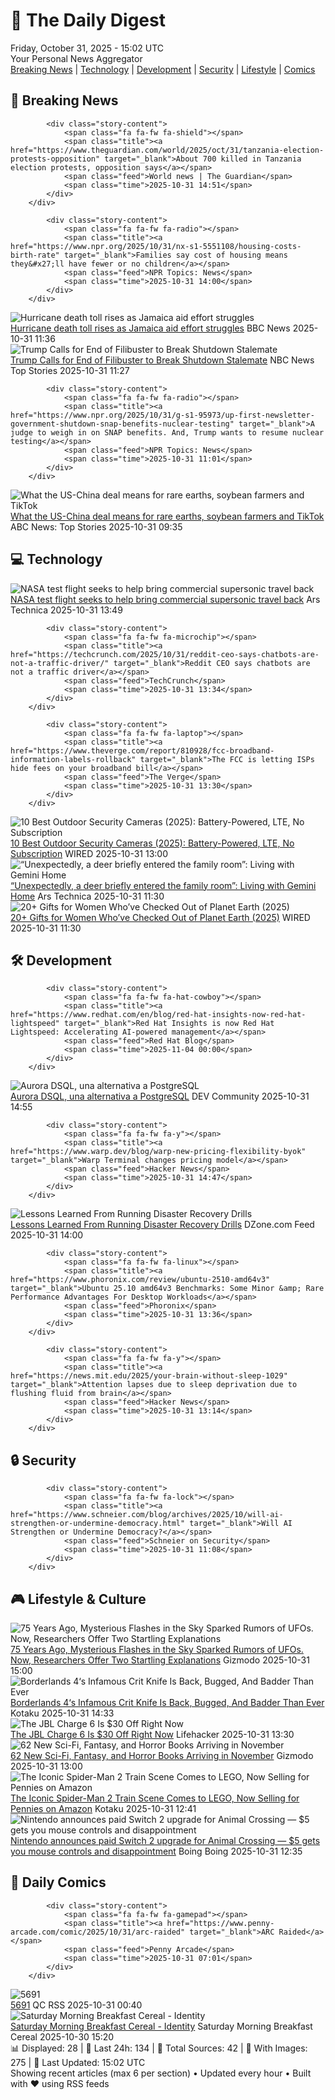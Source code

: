 <!-- Processing 54 RSS feeds at 2025-10-31 15:02:09 UTC -->
<!-- Processing: Penny Arcade -->
<!-- Processing: Poorly Drawn Lines -->
<!-- Processing: Cyanide & Happiness -->
<!-- Processing: Dinosaur Comics -->
<!-- Processing: CNN Top Stories -->
<!-- Processing: BBC World News -->
<!-- Processing: NPR News -->
<!-- Processing: Reuters World News -->
<!-- Processing: ABC News Breaking -->
<!-- Processing: Guardian World News -->
<!-- Processing: Sky News World -->
<!-- Processing: Ars Technica -->
<!-- Processing: Slashdot -->
<!-- Processing: Hacker News -->
<!-- Processing: Dev.to -->
<!-- Processing: StackOverflow Blog -->
<!-- Processing: It's FOSS -->
<!-- Processing: DistroWatch -->
<!-- Processing: Red Hat Blog -->
<!-- Processing: Ubuntu Blog -->
<!-- Processing: GitLab Blog -->
<!-- Processing: DZone -->
<!-- Processing: Coding Horror -->
<!-- Processing: The Pragmatic Engineer -->
<!-- Processing: Gizmodo -->
<!-- Processing: Kotaku -->
<!-- Processing: Schneier on Security -->
<!-- Generated 11 new posts out of 27 feeds processed -->
<div class="newspaper-header">
    <h1 class="newspaper-title">📰 The Daily Digest</h1>
    <div class="newspaper-date">Friday, October 31, 2025 - 15:02 UTC</div>
    <div class="newspaper-subtitle">Your Personal News Aggregator</div>
</div>

<div class="newspaper-nav">
    <a href="#breaking">Breaking News</a> |
    <a href="#tech">Technology</a> |
    <a href="#dev">Development</a> |
    <a href="#security">Security</a> |
    <a href="#lifestyle">Lifestyle</a> |
    <a href="#webcomics">Comics</a>
</div>

<div class="news-section breaking-news" id="breaking">
<h2 class="section-header">🚨 Breaking News</h2>
<div class="stories-container">
<div class="story">
            
            <div class="story-content">
                <span class="fa fa-fw fa-shield"></span>
                <span class="title"><a href="https://www.theguardian.com/world/2025/oct/31/tanzania-election-protests-opposition" target="_blank">About 700 killed in Tanzania election protests, opposition says</a></span>
                <span class="feed">World news | The Guardian</span>
                <span class="time">2025-10-31 14:51</span>
            </div>
        </div>
<div class="story">
            
            <div class="story-content">
                <span class="fa fa-fw fa-radio"></span>
                <span class="title"><a href="https://www.npr.org/2025/10/31/nx-s1-5551108/housing-costs-birth-rate" target="_blank">Families say cost of housing means they&#x27;ll have fewer or no children</a></span>
                <span class="feed">NPR Topics: News</span>
                <span class="time">2025-10-31 14:00</span>
            </div>
        </div>
<div class="story">
            <img src="https://ichef.bbci.co.uk/ace/standard/240/cpsprodpb/7867/live/68445b60-b64e-11f0-aa13-0b0479f6f42a.jpg" alt="Hurricane death toll rises as Jamaica aid effort struggles" class="story-image" loading="lazy" onerror="this.style.display='none'">
            <div class="story-content">
                <span class="fa fa-fw fa-earth-americas"></span>
                <span class="title"><a href="https://www.bbc.com/news/articles/clylqpyg8pjo?at_medium=RSS&at_campaign=rss" target="_blank">Hurricane death toll rises as Jamaica aid effort struggles</a></span>
                <span class="feed">BBC News</span>
                <span class="time">2025-10-31 11:36</span>
            </div>
        </div>
<div class="story">
            <img src="https://media-cldnry.s-nbcnews.com/image/upload/t_fit_1500w/mpx/2704722219/2025_10/1761910052833_tdy_news_7a_nobles_trump_filibuster_251031_1920x1080-s95qmd.jpg" alt="Trump Calls for End of Filibuster to Break Shutdown Stalemate" class="story-image" loading="lazy" onerror="this.style.display='none'">
            <div class="story-content">
                <span class="fa fa-fw fa-broadcast-tower"></span>
                <span class="title"><a href="https://www.today.com/video/trump-calls-for-end-of-filibuster-to-break-shutdown-stalemate-251054661600" target="_blank">Trump Calls for End of Filibuster to Break Shutdown Stalemate</a></span>
                <span class="feed">NBC News Top Stories</span>
                <span class="time">2025-10-31 11:27</span>
            </div>
        </div>
<div class="story">
            
            <div class="story-content">
                <span class="fa fa-fw fa-radio"></span>
                <span class="title"><a href="https://www.npr.org/2025/10/31/g-s1-95973/up-first-newsletter-government-shutdown-snap-benefits-nuclear-testing" target="_blank">A judge to weigh in on SNAP benefits. And, Trump wants to resume nuclear testing</a></span>
                <span class="feed">NPR Topics: News</span>
                <span class="time">2025-10-31 11:01</span>
            </div>
        </div>
<div class="story">
            <img src="https://s.abcnews.com/images/US/donald-trump-30-gty-gmh-251029_1761790377322_hpMain_4x3t_384.jpg" alt="What the US-China deal means for rare earths, soybean farmers and TikTok" class="story-image" loading="lazy" onerror="this.style.display='none'">
            <div class="story-content">
                <span class="fa fa-fw fa-tv"></span>
                <span class="title"><a href="https://abcnews.go.com/Business/us-china-deal-means-rare-earths-soybean-farmers/story?id=127028309" target="_blank">What the US-China deal means for rare earths, soybean farmers and TikTok</a></span>
                <span class="feed">ABC News: Top Stories</span>
                <span class="time">2025-10-31 09:35</span>
            </div>
        </div>
</div>
</div>
<div class="news-section tech-news" id="tech">
<h2 class="section-header">💻 Technology</h2>
<div class="stories-container">
<div class="story">
            <img src="https://cdn.arstechnica.net/wp-content/uploads/2025/10/x-59-500x500.jpg" alt="NASA test flight seeks to help bring commercial supersonic travel back" class="story-image" loading="lazy" onerror="this.style.display='none'">
            <div class="story-content">
                <span class="fa fa-fw fa-cog"></span>
                <span class="title"><a href="https://arstechnica.com/space/2025/10/nasa-test-flight-seeks-to-help-bring-commercial-supersonic-travel-back/" target="_blank">NASA test flight seeks to help bring commercial supersonic travel back</a></span>
                <span class="feed">Ars Technica</span>
                <span class="time">2025-10-31 13:49</span>
            </div>
        </div>
<div class="story">
            
            <div class="story-content">
                <span class="fa fa-fw fa-microchip"></span>
                <span class="title"><a href="https://techcrunch.com/2025/10/31/reddit-ceo-says-chatbots-are-not-a-traffic-driver/" target="_blank">Reddit CEO says chatbots are not a traffic driver</a></span>
                <span class="feed">TechCrunch</span>
                <span class="time">2025-10-31 13:34</span>
            </div>
        </div>
<div class="story">
            
            <div class="story-content">
                <span class="fa fa-fw fa-laptop"></span>
                <span class="title"><a href="https://www.theverge.com/report/810928/fcc-broadband-information-labels-rollback" target="_blank">The FCC is letting ISPs hide fees on your broadband bill</a></span>
                <span class="feed">The Verge</span>
                <span class="time">2025-10-31 13:30</span>
            </div>
        </div>
<div class="story">
            <img src="https://media.wired.com/photos/688d84b8d9571932899b1ffe/master/pass/The%20Best%20Outdoor%20Security%20Cameras.png" alt="10 Best Outdoor Security Cameras (2025): Battery-Powered, LTE, No Subscription" class="story-image" loading="lazy" onerror="this.style.display='none'">
            <div class="story-content">
                <span class="fa fa-fw fa-bolt"></span>
                <span class="title"><a href="https://www.wired.com/gallery/best-outdoor-security-cameras/" target="_blank">10 Best Outdoor Security Cameras (2025): Battery-Powered, LTE, No Subscription</a></span>
                <span class="feed">WIRED</span>
                <span class="time">2025-10-31 13:00</span>
            </div>
        </div>
<div class="story">
            <img src="https://cdn.arstechnica.net/wp-content/uploads/2025/10/Google-Gemini-Home-2-500x500.jpg" alt="“Unexpectedly, a deer briefly entered the family room”: Living with Gemini Home" class="story-image" loading="lazy" onerror="this.style.display='none'">
            <div class="story-content">
                <span class="fa fa-fw fa-cog"></span>
                <span class="title"><a href="https://arstechnica.com/google/2025/10/unexpectedly-a-deer-briefly-entered-the-family-room-living-with-gemini-home/" target="_blank">“Unexpectedly, a deer briefly entered the family room”: Living with Gemini Home</a></span>
                <span class="feed">Ars Technica</span>
                <span class="time">2025-10-31 11:30</span>
            </div>
        </div>
<div class="story">
            <img src="https://media.wired.com/photos/6903f49baccab5dba977ee12/master/pass/Gifts%20for%20Women%20When%20Everything%20Is%20in%20Retrograde.png" alt="20+ Gifts for Women Who’ve Checked Out of Planet Earth (2025)" class="story-image" loading="lazy" onerror="this.style.display='none'">
            <div class="story-content">
                <span class="fa fa-fw fa-bolt"></span>
                <span class="title"><a href="https://www.wired.com/gallery/gifts-for-women-who-are-over-this-planet/" target="_blank">20+ Gifts for Women Who’ve Checked Out of Planet Earth (2025)</a></span>
                <span class="feed">WIRED</span>
                <span class="time">2025-10-31 11:30</span>
            </div>
        </div>
</div>
</div>
<div class="news-section dev-news" id="dev">
<h2 class="section-header">🛠️ Development</h2>
<div class="stories-container">
<div class="story">
            
            <div class="story-content">
                <span class="fa fa-fw fa-hat-cowboy"></span>
                <span class="title"><a href="https://www.redhat.com/en/blog/red-hat-insights-now-red-hat-lightspeed" target="_blank">Red Hat Insights is now Red Hat Lightspeed: Accelerating AI-powered management</a></span>
                <span class="feed">Red Hat Blog</span>
                <span class="time">2025-11-04 00:00</span>
            </div>
        </div>
<div class="story">
            <img src="https://media2.dev.to/dynamic/image/width=800%2Cheight=%2Cfit=scale-down%2Cgravity=auto%2Cformat=auto/https%3A%2F%2Fdev-to-uploads.s3.amazonaws.com%2Fuploads%2Farticles%2Foevtmcvak47x5juz38fq.png" alt="Aurora DSQL, una alternativa a PostgreSQL" class="story-image" loading="lazy" onerror="this.style.display='none'">
            <div class="story-content">
                <span class="fa fa-fw fa-code"></span>
                <span class="title"><a href="https://dev.to/kcatucuamba/aurora-dsql-una-alternativa-a-postgresql-4i25" target="_blank">Aurora DSQL, una alternativa a PostgreSQL</a></span>
                <span class="feed">DEV Community</span>
                <span class="time">2025-10-31 14:55</span>
            </div>
        </div>
<div class="story">
            
            <div class="story-content">
                <span class="fa fa-fw fa-y"></span>
                <span class="title"><a href="https://www.warp.dev/blog/warp-new-pricing-flexibility-byok" target="_blank">Warp Terminal changes pricing model</a></span>
                <span class="feed">Hacker News</span>
                <span class="time">2025-10-31 14:47</span>
            </div>
        </div>
<div class="story">
            <img src="https://dz2cdn1.dzone.com/thumbnail?fid=18721076&w=600" alt="Lessons Learned From Running Disaster Recovery Drills" class="story-image" loading="lazy" onerror="this.style.display='none'">
            <div class="story-content">
                <span class="fa fa-fw fa-newspaper"></span>
                <span class="title"><a href="https://dzone.com/articles/lessons-learned-from-disaster-recovery-drills" target="_blank">Lessons Learned From Running Disaster Recovery Drills</a></span>
                <span class="feed">DZone.com Feed</span>
                <span class="time">2025-10-31 14:00</span>
            </div>
        </div>
<div class="story">
            
            <div class="story-content">
                <span class="fa fa-fw fa-linux"></span>
                <span class="title"><a href="https://www.phoronix.com/review/ubuntu-2510-amd64v3" target="_blank">Ubuntu 25.10 amd64v3 Benchmarks: Some Minor &amp; Rare Performance Advantages For Desktop Workloads</a></span>
                <span class="feed">Phoronix</span>
                <span class="time">2025-10-31 13:36</span>
            </div>
        </div>
<div class="story">
            
            <div class="story-content">
                <span class="fa fa-fw fa-y"></span>
                <span class="title"><a href="https://news.mit.edu/2025/your-brain-without-sleep-1029" target="_blank">Attention lapses due to sleep deprivation due to flushing fluid from brain</a></span>
                <span class="feed">Hacker News</span>
                <span class="time">2025-10-31 13:14</span>
            </div>
        </div>
</div>
</div>
<div class="news-section security-news" id="security">
<h2 class="section-header">🔒 Security</h2>
<div class="stories-container">
<div class="story">
            
            <div class="story-content">
                <span class="fa fa-fw fa-lock"></span>
                <span class="title"><a href="https://www.schneier.com/blog/archives/2025/10/will-ai-strengthen-or-undermine-democracy.html" target="_blank">Will AI Strengthen or Undermine Democracy?</a></span>
                <span class="feed">Schneier on Security</span>
                <span class="time">2025-10-31 11:08</span>
            </div>
        </div>
</div>
</div>
<div class="news-section lifestyle-news" id="lifestyle">
<h2 class="section-header">🎮 Lifestyle & Culture</h2>
<div class="stories-container">
<div class="story">
            <img src="https://gizmodo.com/app/uploads/2025/10/transients-1280x853.jpg" alt="75 Years Ago, Mysterious Flashes in the Sky Sparked Rumors of UFOs. Now, Researchers Offer Two Startling Explanations" class="story-image" loading="lazy" onerror="this.style.display='none'">
            <div class="story-content">
                <span class="fa fa-fw fa-computer"></span>
                <span class="title"><a href="https://gizmodo.com/75-years-ago-mysterious-flashes-in-the-sky-sparked-rumors-of-ufos-now-researchers-offer-two-startling-explanations-2000679967" target="_blank">75 Years Ago, Mysterious Flashes in the Sky Sparked Rumors of UFOs. Now, Researchers Offer Two Startling Explanations</a></span>
                <span class="feed">Gizmodo</span>
                <span class="time">2025-10-31 15:00</span>
            </div>
        </div>
<div class="story">
            <img src="https://kotaku.com/app/uploads/2025/10/borderlands2.jpg" alt="Borderlands 4‘s Infamous Crit Knife Is Back, Bugged, And Badder Than Ever" class="story-image" loading="lazy" onerror="this.style.display='none'">
            <div class="story-content">
                <span class="fa fa-fw fa-gamepad"></span>
                <span class="title"><a href="https://kotaku.com/borderlands-4s-crit-knife-bug-nerf-patch-notes-2000640456" target="_blank">Borderlands 4‘s Infamous Crit Knife Is Back, Bugged, And Badder Than Ever</a></span>
                <span class="feed">Kotaku</span>
                <span class="time">2025-10-31 14:33</span>
            </div>
        </div>
<div class="story">
            <img src="https://lifehacker.com/imagery/articles/01K8WDJHABP6F429A4SSZJP5RT/hero-image.png" alt="The JBL Charge 6 Is $30 Off Right Now" class="story-image" loading="lazy" onerror="this.style.display='none'">
            <div class="story-content">
                <span class="fa fa-fw fa-life-ring"></span>
                <span class="title"><a href="https://lifehacker.com/tech/jbl-charge-6-speaker-sale?utm_medium=RSS" target="_blank">The JBL Charge 6 Is $30 Off Right Now</a></span>
                <span class="feed">Lifehacker</span>
                <span class="time">2025-10-31 13:30</span>
            </div>
        </div>
<div class="story">
            <img src="https://gizmodo.com/app/uploads/2025/10/brigands-3-1280x853.jpg" alt="62 New Sci-Fi, Fantasy, and Horror Books Arriving in November" class="story-image" loading="lazy" onerror="this.style.display='none'">
            <div class="story-content">
                <span class="fa fa-fw fa-computer"></span>
                <span class="title"><a href="https://gizmodo.com/new-books-november-sci-fi-fantasy-horror-2000675124" target="_blank">62 New Sci-Fi, Fantasy, and Horror Books Arriving in November</a></span>
                <span class="feed">Gizmodo</span>
                <span class="time">2025-10-31 13:00</span>
            </div>
        </div>
<div class="story">
            <img src="https://kotaku.com/app/uploads/2025/10/LEGOSpiderMan2-1280x853.jpg" alt="The Iconic Spider-Man 2 Train Scene Comes to LEGO, Now Selling for Pennies on Amazon" class="story-image" loading="lazy" onerror="this.style.display='none'">
            <div class="story-content">
                <span class="fa fa-fw fa-gamepad"></span>
                <span class="title"><a href="https://kotaku.com/the-iconic-spider-man-2-train-scene-comes-to-lego-now-selling-for-pennies-on-amazon-2000640308" target="_blank">The Iconic Spider-Man 2 Train Scene Comes to LEGO, Now Selling for Pennies on Amazon</a></span>
                <span class="feed">Kotaku</span>
                <span class="time">2025-10-31 12:41</span>
            </div>
        </div>
<div class="story">
            <img src="https://i0.wp.com/boingboing.net/wp-content/uploads/2020/09/Screenshotter-YouTube-SylvanEsso-FerrisWheelAnimalCrossingMusicVideo-142.jpg?fit=1280%2C720&amp;quality=60&amp;ssl=1" alt="Nintendo announces paid Switch 2 upgrade for Animal Crossing — $5 gets you mouse controls and disappointment" class="story-image" loading="lazy" onerror="this.style.display='none'">
            <div class="story-content">
                <span class="fa fa-fw fa-arrow-right"></span>
                <span class="title"><a href="https://boingboing.net/2025/10/31/nintendo-announces-paid-switch-2-upgrade-for-animal-crossing-5-gets-you-mouse-controls-and-disappointment.html" target="_blank">Nintendo announces paid Switch 2 upgrade for Animal Crossing — $5 gets you mouse controls and disappointment</a></span>
                <span class="feed">Boing Boing</span>
                <span class="time">2025-10-31 12:35</span>
            </div>
        </div>
</div>
</div>
<div class="news-section webcomics-section" id="webcomics">
<h2 class="section-header">🎨 Daily Comics</h2>
<div class="stories-container">
<div class="story">
            
            <div class="story-content">
                <span class="fa fa-fw fa-gamepad"></span>
                <span class="title"><a href="https://www.penny-arcade.com/comic/2025/10/31/arc-raided" target="_blank">ARC Raided</a></span>
                <span class="feed">Penny Arcade</span>
                <span class="time">2025-10-31 07:01</span>
            </div>
        </div>
<div class="story">
            <img src="http://www.questionablecontent.net/comics/5691.png" alt="5691" class="story-image" loading="lazy" onerror="this.style.display='none'">
            <div class="story-content">
                <span class="fa fa-fw fa-music"></span>
                <span class="title"><a href="http://questionablecontent.net/view.php?comic=5691" target="_blank">5691</a></span>
                <span class="feed">QC RSS</span>
                <span class="time">2025-10-31 00:40</span>
            </div>
        </div>
<div class="story">
            <img src="https://www.smbc-comics.com/comics/1761793959-20251030.png" alt="Saturday Morning Breakfast Cereal - Identity" class="story-image" loading="lazy" onerror="this.style.display='none'">
            <div class="story-content">
                <span class="fa fa-fw fa-smile"></span>
                <span class="title"><a href="https://www.smbc-comics.com/comic/identity-2" target="_blank">Saturday Morning Breakfast Cereal - Identity</a></span>
                <span class="feed">Saturday Morning Breakfast Cereal</span>
                <span class="time">2025-10-30 15:20</span>
            </div>
        </div>
</div>
</div>

<div class="newspaper-footer">
    <div class="stats">
        📊 Displayed: 28 | 📅 Last 24h: 134 | 📡 Total Sources: 42 | 📸 With Images: 275 |
        🔄 Last Updated: 15:02 UTC
    </div>
    <div class="footer-note">
        Showing recent articles (max 6 per section) • Updated every hour • Built with ❤️ using RSS feeds
    </div>
</div>
